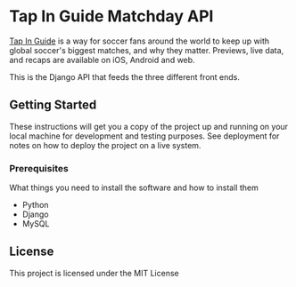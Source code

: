 # Tap In Guide Matchday API

[Tap In Guide](https://www.tapinguide.com) is a way for soccer fans around the world to keep up with global soccer's biggest matches, and why they matter. Previews, live data, and recaps are available on iOS, Android and web.

This is the Django API that feeds the three different front ends. 

## Getting Started

These instructions will get you a copy of the project up and running on your local machine for development and testing purposes. See deployment for notes on how to deploy the project on a live system.

### Prerequisites

What things you need to install the software and how to install them

* Python
* Django
* MySQL

## License

This project is licensed under the MIT License

